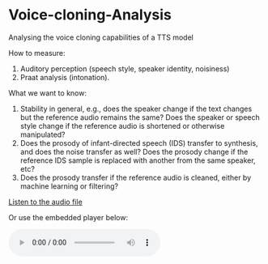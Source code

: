 # Voice-cloning-Analysis
Analysing the voice cloning capabilities of a TTS model

How to measure: 

1. Auditory perception (speech style, speaker identity, noisiness)
2. Praat analysis (intonation).

What we want to know:

1. Stability in general, e.g., does the speaker change if the text changes but the reference audio remains the same? Does the speaker or speech style change if the reference audio is shortened or otherwise manipulated?
2. Does the prosody of infant-directed speech (IDS) transfer to synthesis, and does the noise transfer as well? Does the prosody change if the reference IDS sample is replaced with another from the same speaker, etc?
3. Does the prosody transfer if the reference audio is cleaned, either by machine learning or filtering?

[Listen to the audio file](audio/xtts_empty_story.wav)

Or use the embedded player below:

<audio controls>
  <source src="audio/xtts_empty_story.wav" type="audio/mpeg">
  Your browser does not support the audio element.
</audio>
